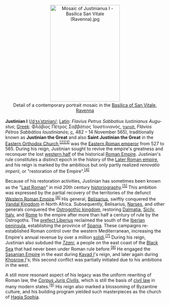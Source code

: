 <div class="photo" colspan="2" style="text-align: center; margin: 25px 0 10px;"><a class="image" href="https://en.wikipedia.org/wiki/File:Mosaic_of_Justinianus_I_-_Basilica_San_Vitale_(Ravenna).jpg"><img alt="Mosaic of Justinianus I - Basilica San Vitale (Ravenna).jpg" data-file-height="2079" data-file-width="1500" decoding="async" height="305" src="https://upload.wikimedia.org/wikipedia/commons/thumb/3/3d/Mosaic_of_Justinianus_I_-_Basilica_San_Vitale_%28Ravenna%29.jpg/220px-Mosaic_of_Justinianus_I_-_Basilica_San_Vitale_%28Ravenna%29.jpg" srcset="https://upload.wikimedia.org/wikipedia/commons/thumb/3/3d/Mosaic_of_Justinianus_I_-_Basilica_San_Vitale_%28Ravenna%29.jpg/330px-Mosaic_of_Justinianus_I_-_Basilica_San_Vitale_%28Ravenna%29.jpg 1.5x, //upload.wikimedia.org/wikipedia/commons/thumb/3/3d/Mosaic_of_Justinianus_I_-_Basilica_San_Vitale_%28Ravenna%29.jpg/440px-Mosaic_of_Justinianus_I_-_Basilica_San_Vitale_%28Ravenna%29.jpg 2x" width="220"/></a><div style="line-height:normal;padding-bottom:0.2em;padding-top:0.2em;">Detail of a contemporary portrait mosaic in the <a href="https://en.wikipedia.org/wiki/Basilica_of_San_Vitale" title="Basilica of San Vitale">Basilica of San Vitale</a>, <a href="https://en.wikipedia.org/wiki/Ravenna" title="Ravenna">Ravenna</a></div></div>

[comment]: # 'breakpoint'
<p><b>Justinian I</b> (<span class="rt-commentedText nowrap"><span class="IPA nopopups noexcerpt"><a href="https://en.wikipedia.org/wiki/Help:IPA/English" title="Help:IPA/English">/<span style="border-bottom:1px dotted"><span title="/dʒ/: 'j' in 'jam'">dʒ</span><span title="/ʌ/: 'u' in 'cut'">ʌ</span><span title="/ˈ/: primary stress follows">ˈ</span><span title="'s' in 'sigh'">s</span><span title="'t' in 'tie'">t</span><span title="/ɪ/: 'i' in 'kit'">ɪ</span><span title="'n' in 'nigh'">n</span><span title="/i/: 'y' in 'happy'">i</span><span title="/ə/: 'a' in 'about'">ə</span><span title="'n' in 'nigh'">n</span></span>/</a></span></span>; <a class="mw-redirect" href="https://en.wikipedia.org/wiki/Latin_language" title="Latin language">Latin</a>: <i lang="la">Flavius Petrus Sabbatius Iustinianus Augustus</i>; <a href="https://en.wikipedia.org/wiki/Greek_language" title="Greek language">Greek</a>: <span lang="grc" title="Ancient Greek language text">Φλάβιος Πέτρος Σαββάτιος Ἰουστινιανός</span>, <small><a href="https://en.wikipedia.org/wiki/Romanization_of_Greek" title="Romanization of Greek">translit.</a></small> <i lang="grc-Latn" title="Ancient Greek-language romanization"><i>Flávios Pétros Sabbátios Ioustinianós</i></i>; <abbr title="circa">c.</abbr> 482 – 14 November 565), traditionally known as <b>Justinian the Great</b> and also <b>Saint Justinian the Great</b> in the <a href="https://en.wikipedia.org/wiki/Eastern_Orthodox_Church" title="Eastern Orthodox Church">Eastern Orthodox Church</a>,<sup class="reference" id="cite_ref-2"><a href="#cite_note-2">[2]</a></sup><sup class="reference" id="cite_ref-3"><a href="#cite_note-3">[3]</a></sup> was the <a class="mw-redirect" href="https://en.wikipedia.org/wiki/Byzantine_Emperor" title="Byzantine Emperor">Eastern Roman emperor</a> from 527 to 565. During his reign, Justinian sought to revive the empire's greatness and reconquer the lost <a href="https://en.wikipedia.org/wiki/Western_Roman_Empire" title="Western Roman Empire">western half</a> of the historical <a href="https://en.wikipedia.org/wiki/Roman_Empire" title="Roman Empire">Roman Empire</a>. Justinian's rule constitutes a distinct epoch in the history of the <a class="mw-redirect" href="https://en.wikipedia.org/wiki/Later_Roman_empire" title="Later Roman empire">Later Roman empire</a>, and his reign is marked by the ambitious but only partly realized <i>renovatio imperii</i>, or "restoration of the Empire".<sup class="reference" id="cite_ref-4"><a href="#cite_note-4">[4]</a></sup>
</p><p>Because of his restoration activities, Justinian has sometimes been known as the "<a href="https://en.wikipedia.org/wiki/Last_of_the_Romans" title="Last of the Romans">Last Roman</a>" in mid 20th century <a href="https://en.wikipedia.org/wiki/Historiography" title="Historiography">historiography</a>.<sup class="reference" id="cite_ref-5"><a href="#cite_note-5">[5]</a></sup> This ambition was expressed by the partial recovery of the territories of the defunct <a href="https://en.wikipedia.org/wiki/Western_Roman_Empire" title="Western Roman Empire">Western Roman Empire</a>.<sup class="reference" id="cite_ref-6"><a href="#cite_note-6">[6]</a></sup> His general, <a href="https://en.wikipedia.org/wiki/Belisarius" title="Belisarius">Belisarius</a>, swiftly conquered the <a href="https://en.wikipedia.org/wiki/Vandal_Kingdom" title="Vandal Kingdom">Vandal Kingdom</a> in North Africa. Subsequently, Belisarius, <a href="https://en.wikipedia.org/wiki/Narses" title="Narses">Narses</a>, and other generals conquered the <a class="mw-redirect" href="https://en.wikipedia.org/wiki/Ostrogothic_kingdom" title="Ostrogothic kingdom">Ostrogothic kingdom</a>, restoring <a href="https://en.wikipedia.org/wiki/Dalmatia" title="Dalmatia">Dalmatia</a>, <a href="https://en.wikipedia.org/wiki/Sicily" title="Sicily">Sicily</a>, <a class="mw-redirect" href="https://en.wikipedia.org/wiki/Italian_peninsula" title="Italian peninsula">Italy</a>, and <a href="https://en.wikipedia.org/wiki/Rome" title="Rome">Rome</a> to the empire after more than half a century of rule by the Ostrogoths. The <a href="https://en.wikipedia.org/wiki/Liberius_(praetorian_prefect)" title="Liberius (praetorian prefect)">prefect Liberius</a> reclaimed the south of the <a class="mw-redirect" href="https://en.wikipedia.org/wiki/Iberian_peninsula" title="Iberian peninsula">Iberian peninsula</a>, establishing the province of <a href="https://en.wikipedia.org/wiki/Spania" title="Spania">Spania</a>. These campaigns re-established Roman control over the western Mediterranean, increasing the Empire's annual revenue by over a million <a href="https://en.wikipedia.org/wiki/Solidus_(coin)" title="Solidus (coin)">solidi</a>.<sup class="reference" id="cite_ref-7"><a href="#cite_note-7">[7]</a></sup> During his reign, Justinian also subdued the <i><a class="mw-redirect" href="https://en.wikipedia.org/wiki/Zan_people" title="Zan people">Tzani</a></i>, a people on the east coast of the <a href="https://en.wikipedia.org/wiki/Black_Sea" title="Black Sea">Black Sea</a> that had never been under Roman rule before.<sup class="reference" id="cite_ref-8"><a href="#cite_note-8">[8]</a></sup> He engaged the <a href="https://en.wikipedia.org/wiki/Sasanian_Empire" title="Sasanian Empire">Sasanian Empire</a> in the east during <a href="https://en.wikipedia.org/wiki/Kavad_I" title="Kavad I">Kavad I</a>'s reign, and later again during <a href="https://en.wikipedia.org/wiki/Khosrow_I" title="Khosrow I">Khosrow I</a>'s; this second conflict was partially initiated due to his ambitions in the west.
</p><p>A still more resonant aspect of his legacy was the uniform rewriting of Roman law, the <i><a href="https://en.wikipedia.org/wiki/Corpus_Juris_Civilis" title="Corpus Juris Civilis">Corpus Juris Civilis</a></i>, which is still the basis of <a href="https://en.wikipedia.org/wiki/Civil_law_(legal_system)" title="Civil law (legal system)">civil law</a> in many modern states.<sup class="reference" id="cite_ref-9"><a href="#cite_note-9">[9]</a></sup> His reign also marked a blossoming of Byzantine culture, and his building program yielded such masterpieces as the church of <a href="https://en.wikipedia.org/wiki/Hagia_Sophia" title="Hagia Sophia">Hagia Sophia</a>.
</p>